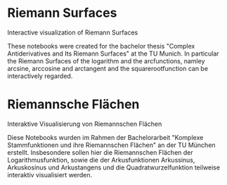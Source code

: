 # Riemann Surfaces
Interactive visualization of Riemann Surfaces

These notebooks were created for the bachelor thesis "Complex Antiderivatives and Its Riemann Surfaces" at the TU Munich. In particular the Riemann Surfaces of the logarithm and the arcfunctions, namley arcsine, arccosine and arctangent and the squarerootfunction can be interactively regarded. 

# Riemannsche Flächen
Interaktive Visualisierung von Riemannschen Flächen

Diese Notebooks wurden im Rahmen der Bachelorarbeit "Komplexe Stammfunktionen und ihre Riemannschen Flächen" an der TU München erstellt. Insbesondere sollen hier die Riemannschen Flächen der Logarithmusfunktion, sowie die der Arkusfunktionen Arkussinus, Arkuskosinus und Arkustangens und die Quadratwurzelfunktion teilweise interaktiv visualisiert werden. 
